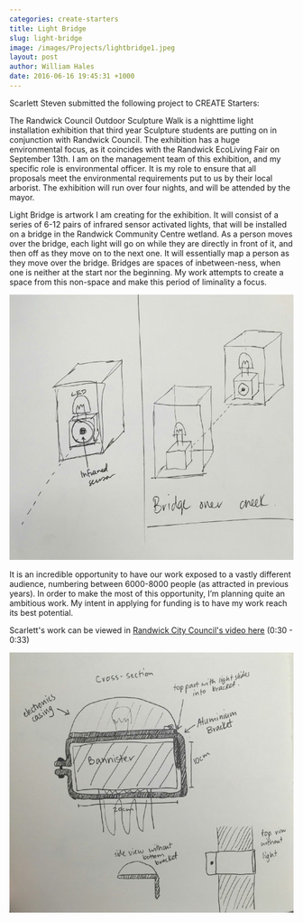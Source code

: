 ```yaml
---
categories: create-starters
title: Light Bridge
slug: light-bridge
image: /images/Projects/lightbridge1.jpeg
layout: post
author: William Hales
date: 2016-06-16 19:45:31 +1000
---
```

Scarlett Steven submitted the following project to CREATE Starters:

The Randwick Council Outdoor Sculpture Walk is a night­time light installation exhibition that third year Sculpture students are putting on in conjunction with Randwick Council. The exhibition has a huge environmental focus, as it coincides with the Randwick Eco­Living Fair on September 13th. I am on the management team of this exhibition, and my specific role is environmental officer. It is my role to ensure that all proposals meet the environmental requirements put to us by their local arborist. The exhibition will run over four nights, and will be attended by the mayor.

Light Bridge is artwork I am creating for the exhibition. It will consist of a series of 6-12 pairs of infrared sensor activated lights, that will be installed on a bridge in the Randwick Community Centre wetland. As a person moves over the bridge, each light will go on while they are directly in front of it, and then off as they move on to the next one. It will essentially map a person as they move over the bridge. Bridges are spaces of inbetween-ness, when one is neither at the start nor the beginning. My work attempts to create a space from this non-space and make this period of liminality a focus.

![Light Bridge Sketch](/images/Projects/lightbridge2.jpeg)

It is an incredible opportunity to have our work exposed to a vastly different audience, numbering between 6000-­8000 people (as attracted in previous years). In order to make the most of this opportunity, I’m planning quite an ambitious work. My intent in applying for funding is to have my work reach its best potential.

Scarlett's work can be viewed in <a href="https://www.youtube.com/watch?v=sF6wnBgo5nc"> Randwick City Council's video here</a> (0:30 - 0:33)

![Light Bridge Sketch](/images/Projects/lightbridge3.jpeg)
